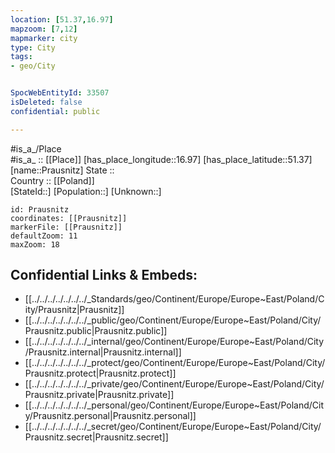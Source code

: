 ```yaml
---
location: [51.37,16.97] 
mapzoom: [7,12] 
mapmarker: city 
type: City
tags:
- geo/City


SpocWebEntityId: 33507
isDeleted: false
confidential: public

---
```

#is_a_/Place  
#is_a_ :: [[Place]] 
[has_place_longitude::16.97] 
[has_place_latitude::51.37] 
[name::Prausnitz] 
State ::  
Country :: [[Poland]]  
[StateId::] 
[Population::] 
[Unknown::] 


```leaflet
id: Prausnitz
coordinates: [[Prausnitz]] 
markerFile: [[Prausnitz]] 
defaultZoom: 11 
maxZoom: 18
```


## Confidential Links & Embeds: 
- [[../../../../../../../_Standards/geo/Continent/Europe/Europe~East/Poland/City/Prausnitz|Prausnitz]] 
- [[../../../../../../../_public/geo/Continent/Europe/Europe~East/Poland/City/Prausnitz.public|Prausnitz.public]] 
- [[../../../../../../../_internal/geo/Continent/Europe/Europe~East/Poland/City/Prausnitz.internal|Prausnitz.internal]] 
- [[../../../../../../../_protect/geo/Continent/Europe/Europe~East/Poland/City/Prausnitz.protect|Prausnitz.protect]] 
- [[../../../../../../../_private/geo/Continent/Europe/Europe~East/Poland/City/Prausnitz.private|Prausnitz.private]] 
- [[../../../../../../../_personal/geo/Continent/Europe/Europe~East/Poland/City/Prausnitz.personal|Prausnitz.personal]] 
- [[../../../../../../../_secret/geo/Continent/Europe/Europe~East/Poland/City/Prausnitz.secret|Prausnitz.secret]] 
